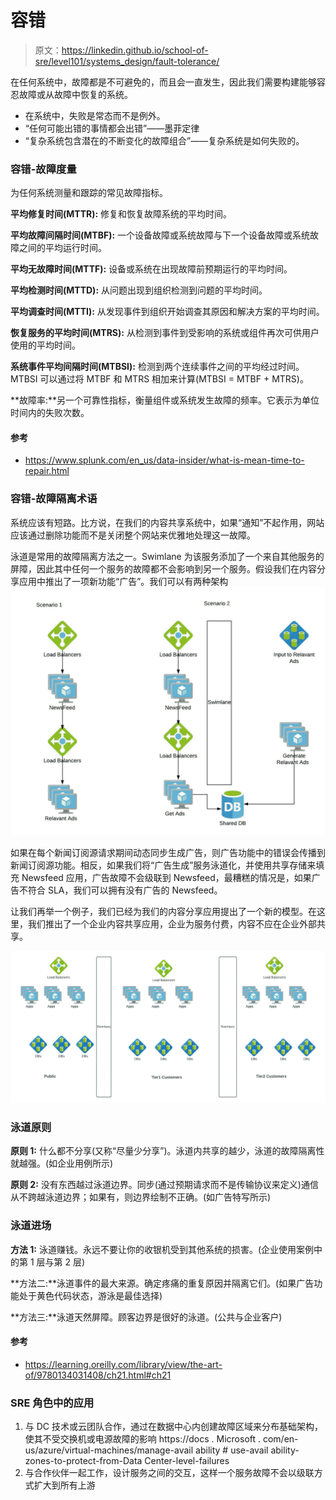 # 容错

> 原文：<https://linkedin.github.io/school-of-sre/level101/systems_design/fault-tolerance/>

在任何系统中，故障都是不可避免的，而且会一直发生，因此我们需要构建能够容忍故障或从故障中恢复的系统。

*   在系统中，失败是常态而不是例外。
*   “任何可能出错的事情都会出错”——墨菲定律
*   “复杂系统包含潜在的不断变化的故障组合”——复杂系统是如何失败的。

### 容错-故障度量

为任何系统测量和跟踪的常见故障指标。

**平均修复时间(MTTR):** 修复和恢复故障系统的平均时间。

**平均故障间隔时间(MTBF):** 一个设备故障或系统故障与下一个设备故障或系统故障之间的平均运行时间。

**平均无故障时间(MTTF):** 设备或系统在出现故障前预期运行的平均时间。

**平均检测时间(MTTD):** 从问题出现到组织检测到问题的平均时间。

**平均调查时间(MTTI):** 从发现事件到组织开始调查其原因和解决方案的平均时间。

**恢复服务的平均时间(MTRS):** 从检测到事件到受影响的系统或组件再次可供用户使用的平均时间。

**系统事件平均间隔时间(MTBSI):** 检测到两个连续事件之间的平均经过时间。MTBSI 可以通过将 MTBF 和 MTRS 相加来计算(MTBSI = MTBF + MTRS)。

**故障率:**另一个可靠性指标，衡量组件或系统发生故障的频率。它表示为单位时间内的失败次数。

#### 参考

*   https://www.splunk.com/en_us/data-insider/what-is-mean-time-to-repair.html

### 容错-故障隔离术语

系统应该有短路。比方说，在我们的内容共享系统中，如果“通知”不起作用，网站应该通过删除功能而不是关闭整个网站来优雅地处理这一故障。

泳道是常用的故障隔离方法之一。Swimlane 为该服务添加了一个来自其他服务的屏障，因此其中任何一个服务的故障都不会影响到另一个服务。假设我们在内容分享应用中推出了一项新功能“广告”。我们可以有两种架构![Swimlane](img/9972bb876bee837d36dcf77aa25ff3bc.png)

如果在每个新闻订阅源请求期间动态同步生成广告，则广告功能中的错误会传播到新闻订阅源功能。相反，如果我们将“广告生成”服务泳道化，并使用共享存储来填充 Newsfeed 应用，广告故障不会级联到 Newsfeed，最糟糕的情况是，如果广告不符合 SLA，我们可以拥有没有广告的 Newsfeed。

让我们再举一个例子，我们已经为我们的内容分享应用提出了一个新的模型。在这里，我们推出了一个企业内容共享应用，企业为服务付费，内容不应在企业外部共享。

![Swimlane-principles](img/4d57b319a7f41ba6aef322d98f2c2942.png)

### 泳道原则

**原则 1:** 什么都不分享(又称“尽量少分享”)。泳道内共享的越少，泳道的故障隔离性就越强。(如企业用例所示)

**原则 2:** 没有东西越过泳道边界。同步(通过预期请求而不是传输协议来定义)通信从不跨越泳道边界；如果有，则边界绘制不正确。(如广告特写所示)

### 泳道进场

**方法 1:** 泳道赚钱。永远不要让你的收银机受到其他系统的损害。(企业使用案例中的第 1 层与第 2 层)

**方法二:**泳道事件的最大来源。确定疼痛的重复原因并隔离它们。(如果广告功能处于黄色代码状态，游泳是最佳选择)

**方法三:**泳道天然屏障。顾客边界是很好的泳道。(公共与企业客户)

#### 参考

*   https://learning.oreilly.com/library/view/the-art-of/9780134031408/ch21.html#ch21

### SRE 角色中的应用

1.  与 DC 技术或云团队合作，通过在数据中心内创建故障区域来分布基础架构，使其不受交换机或电源故障的影响 https://docs . Microsoft . com/en-us/azure/virtual-machines/manage-avail ability # use-avail ability-zones-to-protect-from-Data Center-level-failures
2.  与合作伙伴一起工作，设计服务之间的交互，这样一个服务故障不会以级联方式扩大到所有上游